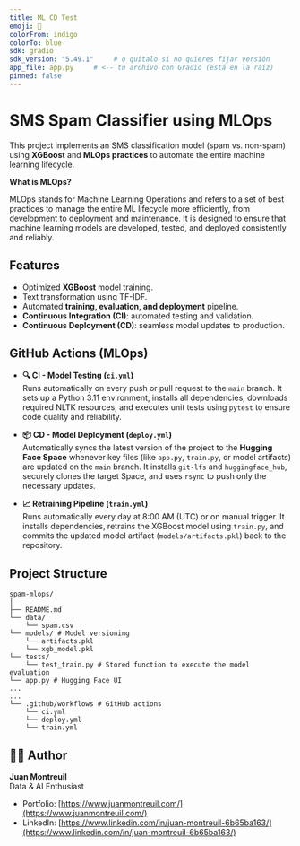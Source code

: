 ```yaml
---
title: ML CD Test
emoji: 🤖
colorFrom: indigo
colorTo: blue
sdk: gradio
sdk_version: "5.49.1"     # o quítalo si no quieres fijar versión
app_file: app.py     # <-- tu archivo con Gradio (está en la raíz)
pinned: false
---
```


# SMS Spam Classifier using MLOps

This project implements an SMS classification model (spam vs. non-spam) using **XGBoost** and **MLOps practices** to automate the entire machine learning lifecycle.

**What is MLOps?**

MLOps stands for Machine Learning Operations and refers to a set of best practices to manage the entire ML lifecycle more efficiently, from development to deployment and maintenance. It is designed to ensure that machine learning models are developed, tested, and deployed consistently and reliably.

## Features

- Optimized **XGBoost** model training.
- Text transformation using TF-IDF.
- Automated **training, evaluation, and deployment** pipeline.
- **Continuous Integration (CI)**: automated testing and validation.
- **Continuous Deployment (CD)**: seamless model updates to production.

## GitHub Actions (MLOps)

- **🔍 CI - Model Testing (`ci.yml`)**  
  Runs automatically on every push or pull request to the `main` branch. It sets up a Python 3.11 environment, installs all dependencies, downloads required NLTK resources, and executes unit tests using `pytest` to ensure code quality and reliability.

- **📦 CD - Model Deployment (`deploy.yml`)**  
  Automatically syncs the latest version of the project to the **Hugging Face Space** whenever key files (like `app.py`, `train.py`, or model artifacts) are updated on the `main` branch. It installs `git-lfs` and `huggingface_hub`, securely clones the target Space, and uses `rsync` to push only the necessary updates.

- **📈 Retraining Pipeline (`train.yml`)**  
  Runs automatically every day at 8:00 AM (UTC) or on manual trigger. It installs dependencies, retrains the XGBoost model using `train.py`, and commits the updated model artifact (`models/artifacts.pkl`) back to the repository.

## Project Structure
```
spam-mlops/
│
├── README.md
└── data/
    └── spam.csv
└── models/ # Model versioning
    └── artifacts.pkl
    └── xgb_model.pkl
└── tests/
    └── test_train.py # Stored function to execute the model evaluation
└── app.py # Hugging Face UI
...
...
└── .github/workflows # GitHub actions
    └── ci.yml
    └── deploy.yml
    └── train.yml
```

## 👨‍💻 Author
**Juan Montreuil**  
Data & AI Enthusiast

- Portfolio: [https://www.juanmontreuil.com/](https://www.juanmontreuil.com/)  
- LinkedIn: [https://www.linkedin.com/in/juan-montreuil-6b65ba163/](https://www.linkedin.com/in/juan-montreuil-6b65ba163/)

